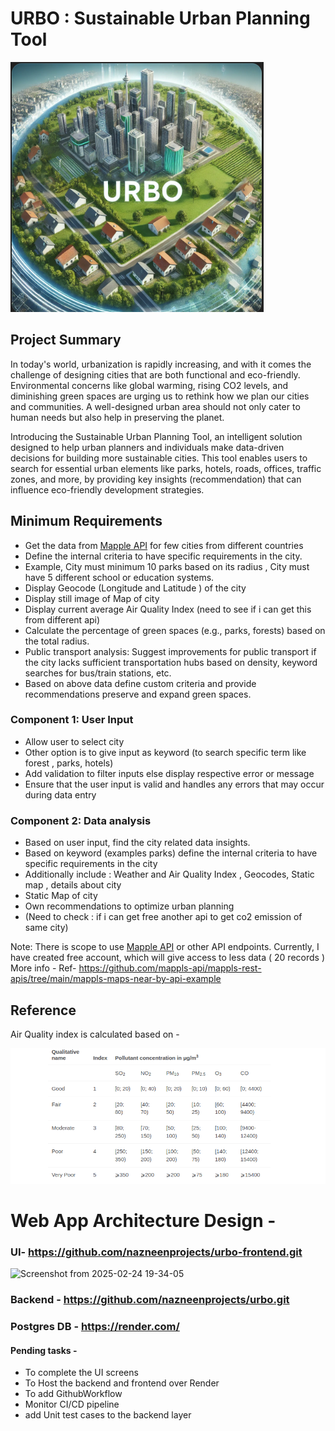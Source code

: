 # URBO : Sustainable Urban Planning Tool 

![urbo_app.png](static/urbo_app.png)

## Project Summary
In today's world, urbanization is rapidly increasing, and with it comes the challenge of designing cities that are both 
functional and eco-friendly. Environmental concerns like global warming, rising CO2 levels, and diminishing green spaces 
are urging us to rethink how we plan our cities and communities. A well-designed urban area should not only cater to human 
needs but also help in preserving the planet.

Introducing the Sustainable Urban Planning Tool, an intelligent solution designed to help urban planners and individuals
make data-driven decisions for building more sustainable cities. This tool enables users to search for essential urban 
elements like parks, hotels, roads, offices, traffic zones, and more, by providing key insights (recommendation) that can influence 
eco-friendly development strategies. 

## Minimum Requirements
- Get the data from [Mapple API](https://apis.mappls.com/) for few cities from different countries
- Define the internal criteria to have specific requirements in the city. 
- Example, City must minimum 10 parks based on its radius , City must have 5 different school or education systems. 
- Display Geocode (Longitude and Latitude ) of the city
- Display still image of Map of city
- Display current average Air Quality Index (need to see if i can get this from different api)
- Calculate the percentage of green spaces (e.g., parks, forests) based on the total radius.
- Public transport analysis: Suggest improvements for public transport if the city lacks sufficient transportation hubs based on density, keyword searches for bus/train stations, etc.
- Based on above data define custom criteria and provide recommendations preserve and expand green spaces.

### Component 1: User Input
- Allow user to select city 
- Other option is to give input as keyword (to search specific term like forest , parks, hotels)
- Add validation to filter inputs else display respective error or message
- Ensure that the user input is valid and handles any errors that may occur during data entry

### Component 2: Data analysis
- Based on user input, find the city related data insights.
- Based on keyword (examples parks) define the internal criteria to have specific requirements in the city
- Additionally include : Weather and Air Quality Index , Geocodes, Static map , details about city
- Static Map of city
- Own recommendations to optimize urban planning
- (Need to check : if i can get free another api to get co2 emission of same city)

Note:
There is scope to use [Mapple API](https://apis.mappls.com/) or other API endpoints.
Currently, I have created free account, which will give access to less data ( 20  records )
More info - Ref- https://github.com/mappls-api/mappls-rest-apis/tree/main/mappls-maps-near-by-api-example


## Reference 
Air Quality index is calculated based on -

![img.png](static/img.png)


# Web App Architecture Design - 

### UI- https://github.com/nazneenprojects/urbo-frontend.git
![Screenshot from 2025-02-24 19-34-05](https://github.com/user-attachments/assets/6228553c-fbed-46c1-b9ff-2b7d63657477)

### Backend - https://github.com/nazneenprojects/urbo.git
### Postgres DB - https://render.com/

####  Pending tasks -
- To complete the UI screens
- To Host the backend and frontend over Render
- To add GithubWorkflow
- Monitor CI/CD pipeline
- add Unit test cases to the backend layer
